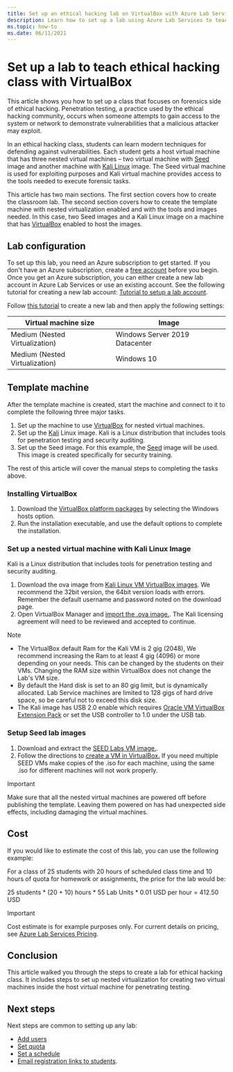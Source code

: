 ```yaml
---
title: Set up an ethical hacking lab on VirtualBox with Azure Lab Services | Microsoft Docs
description: Learn how to set up a lab using Azure Lab Services to teach ethical hacking with VirtualBox. 
ms.topic: how-to
ms.date: 06/11/2021
---
```


# Set up a lab to teach ethical hacking class with VirtualBox

This article shows you how to set up a class that focuses on forensics side of ethical hacking. Penetration testing, a practice used by the ethical hacking community, occurs when someone attempts to gain access to the system or network to demonstrate vulnerabilities that a malicious attacker may exploit.

In an ethical hacking class, students can learn modern techniques for defending against vulnerabilities. Each student gets a host virtual machine that has three nested virtual machines – two virtual machine with [Seed](https://seedsecuritylabs.org/lab_env.html) image and another machine with [Kali Linux](https://www.kali.org/) image. The Seed virtual machine is used for exploiting purposes and Kali virtual machine provides access to the tools needed to execute forensic tasks.

This article has two main sections. The first section covers how to create the classroom lab. The second section covers how to create the template machine with nested virtualization enabled and with the tools and images needed. In this case, two Seed images and a Kali Linux image on a machine that has [VirtualBox](https://www.virtualbox.org/) enabled to host the images.

## Lab configuration

To set up this lab, you need an Azure subscription to get started. If you don't have an Azure subscription, create a [free account](https://azure.microsoft.com/free/) before you begin. Once you get an Azure subscription, you can either create a new lab account in Azure Lab Services or use an existing account. See the following tutorial for creating a new lab account: [Tutorial to setup a lab account](tutorial-setup-lab-account.md).

Follow [this tutorial](tutorial-setup-classroom-lab.md) to create a new lab and then apply the following settings:

| Virtual machine size | Image |
| -------------------- | ----- |
| Medium (Nested Virtualization) | Windows Server 2019 Datacenter |
| Medium (Nested Virtualization) | Windows 10 |

## Template machine

After the template machine is created, start the machine and connect to it to complete the following three major tasks.

1. Set up the machine to use [VirtualBox](https://www.virtualbox.org/) for nested virtual machines.
2. Set up the [Kali](https://www.kali.org/) Linux image. Kali is a Linux distribution that includes tools for penetration testing and security auditing.
3. Set up the Seed image. For this example, the [Seed](https://seedsecuritylabs.org/lab_env.html) image will be used. This image is created specifically for security training.

The rest of this article will cover the manual steps to completing the tasks above.

### Installing VirtualBox

1. Download the [VirtualBox platform packages](https://www.virtualbox.org/wiki/Downloads) by selecting the Windows hosts option.
2. Run the installation executable, and use the default options to complete the installation.

### Set up a nested virtual machine with Kali Linux Image

Kali is a Linux distribution that includes tools for penetration testing and security auditing.

1. Download the ova image from [Kali Linux VM VirtualBox images](https://www.kali.org/get-kali/#kali-virtual-machines).  We recommend the 32bit version, the 64bit version loads with errors.  Remember the default username and password noted on the download page.
2. Open VirtualBox Manager and [import the .ova image.](https://docs.oracle.com/cd/E26217_01/E26796/html/qs-import-vm.html).  The Kali licensing agreement will need to be reviewed and accepted to continue.

>[!Note]
>- The VirtualBox default Ram for the Kali VM is 2 gig (2048), We recommend increasing the Ram to at least 4 gig (4096) or more depending on your needs.  This can be changed by the students on their VMs.  Changing the RAM size within VirtualBox does not change the Lab's VM size.
>- By default the Hard disk is set to an 80 gig limit, but is dynamically allocated.  Lab Service machines are limited to 128 gigs of hard drive space, so be careful not to exceed this disk size.
>- The Kali image has USB 2.0 enable which requires [Oracle VM VirtualBox Extension Pack](https://www.virtualbox.org/wiki/Downloads) or set the USB controller to 1.0 under the USB tab.

### Setup Seed lab images

1. Download and extract the [SEED Labs VM image.](https://seedsecuritylabs.org/labsetup.html).
2. Follow the directions to [create a VM in VirtualBox.](https://github.com/seed-labs/seed-labs/blob/master/manuals/vm/seedvm-manual.md)
   If you need multiple SEED VMs make copies of the .iso for each machine, using the same .iso for different machines will not work properly.

>[!IMPORTANT] 
>Make sure that all the nested virtual machines are powered off before publishing the template.  Leaving them powered on has had unexpected side effects, including damaging the virtual machines.

## Cost  

If you would like to estimate the cost of this lab, you can use the following example:

For a class of 25 students with 20 hours of scheduled class time and 10 hours of quota for homework or assignments, the price for the lab would be:

25 students \* (20 + 10) hours \* 55 Lab Units \* 0.01 USD per hour = 412.50 USD

>[!IMPORTANT]
>Cost estimate is for example purposes only. For current details on pricing, see [Azure Lab Services Pricing](https://azure.microsoft.com/pricing/details/lab-services/).

## Conclusion

This article walked you through the steps to create a lab for ethical hacking class. It includes steps to set up nested virtualization for creating two virtual machines inside the host virtual machine for penetrating testing.

## Next steps

Next steps are common to setting up any lab:

- [Add users](tutorial-setup-classroom-lab.md#add-users-to-the-lab)
- [Set quota](how-to-configure-student-usage.md#set-quotas-for-users)
- [Set a schedule](tutorial-setup-classroom-lab.md#set-a-schedule-for-the-lab)
- [Email registration links to students](how-to-configure-student-usage.md#send-invitations-to-users).
